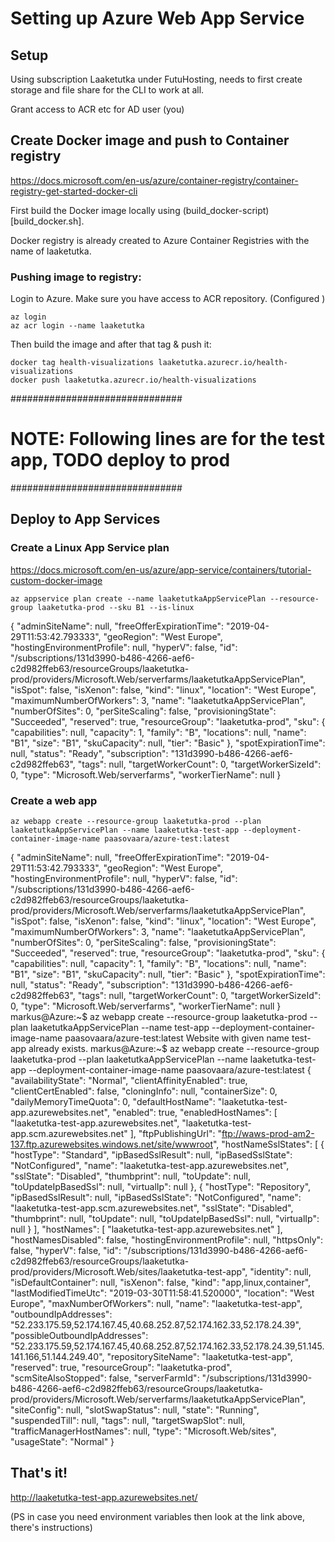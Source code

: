 # Setting up Azure Web App Service



## Setup

Using subscription Laaketutka under FutuHosting, needs to first create storage and file share for the CLI to work at all.

Grant access to ACR etc for AD user (you)


## Create Docker image and push to Container registry

https://docs.microsoft.com/en-us/azure/container-registry/container-registry-get-started-docker-cli

First build the Docker image locally using (build_docker-script)[build_docker.sh].

Docker registry is already created to Azure Container Registries with the name of laaketutka.

### Pushing image to registry:

Login to Azure. Make sure you have access to ACR repository. (Configured )

```   
az login
az acr login --name laaketutka
```   

Then build the image and after that tag & push it:

```   
docker tag health-visualizations laaketutka.azurecr.io/health-visualizations
docker push laaketutka.azurecr.io/health-visualizations
```   


###############################
# NOTE: Following lines are for the test app, TODO deploy to prod
###############################

## Deploy to App Services

### Create a Linux App Service plan

https://docs.microsoft.com/en-us/azure/app-service/containers/tutorial-custom-docker-image


```
az appservice plan create --name laaketutkaAppServicePlan --resource-group laaketutka-prod --sku B1 --is-linux
```
{
  "adminSiteName": null,
  "freeOfferExpirationTime": "2019-04-29T11:53:42.793333",
  "geoRegion": "West Europe",
  "hostingEnvironmentProfile": null,
  "hyperV": false,
  "id": "/subscriptions/131d3990-b486-4266-aef6-c2d982ffeb63/resourceGroups/laaketutka-prod/providers/Microsoft.Web/serverfarms/laaketutkaAppServicePlan",
  "isSpot": false,
  "isXenon": false,
  "kind": "linux",
  "location": "West Europe",
  "maximumNumberOfWorkers": 3,
  "name": "laaketutkaAppServicePlan",
  "numberOfSites": 0,
  "perSiteScaling": false,
  "provisioningState": "Succeeded",
  "reserved": true,
  "resourceGroup": "laaketutka-prod",
  "sku": {
    "capabilities": null,
    "capacity": 1,
    "family": "B",
    "locations": null,
    "name": "B1",
    "size": "B1",
    "skuCapacity": null,
    "tier": "Basic"
  },
  "spotExpirationTime": null,
  "status": "Ready",
  "subscription": "131d3990-b486-4266-aef6-c2d982ffeb63",
  "tags": null,
  "targetWorkerCount": 0,
  "targetWorkerSizeId": 0,
  "type": "Microsoft.Web/serverfarms",
  "workerTierName": null
}

### Create a web app

 ```   
az webapp create --resource-group laaketutka-prod --plan laaketutkaAppServicePlan --name laaketutka-test-app --deployment-container-image-name paasovaara/azure-test:latest
 ```

 {
   "adminSiteName": null,
   "freeOfferExpirationTime": "2019-04-29T11:53:42.793333",
   "geoRegion": "West Europe",
   "hostingEnvironmentProfile": null,
   "hyperV": false,
   "id": "/subscriptions/131d3990-b486-4266-aef6-c2d982ffeb63/resourceGroups/laaketutka-prod/providers/Microsoft.Web/serverfarms/laaketutkaAppServicePlan",
   "isSpot": false,
   "isXenon": false,
   "kind": "linux",
   "location": "West Europe",
   "maximumNumberOfWorkers": 3,
   "name": "laaketutkaAppServicePlan",
   "numberOfSites": 0,
   "perSiteScaling": false,
   "provisioningState": "Succeeded",
   "reserved": true,
   "resourceGroup": "laaketutka-prod",
   "sku": {
     "capabilities": null,
     "capacity": 1,
     "family": "B",
     "locations": null,
     "name": "B1",
     "size": "B1",
     "skuCapacity": null,
     "tier": "Basic"
   },
   "spotExpirationTime": null,
   "status": "Ready",
   "subscription": "131d3990-b486-4266-aef6-c2d982ffeb63",
   "tags": null,
   "targetWorkerCount": 0,
   "targetWorkerSizeId": 0,
   "type": "Microsoft.Web/serverfarms",
   "workerTierName": null
 }
 markus@Azure:~$ az webapp create --resource-group laaketutka-prod --plan laaketutkaAppServicePlan --name test-app --deployment-container-image-name paasovaara/azure-test:latest
 Website with given name test-app already exists.
 markus@Azure:~$ az webapp create --resource-group laaketutka-prod --plan laaketutkaAppServicePlan --name laaketutka-test-app --deployment-container-image-name paasovaara/azure-test:latest
 {
   "availabilityState": "Normal",
   "clientAffinityEnabled": true,
   "clientCertEnabled": false,
   "cloningInfo": null,
   "containerSize": 0,
   "dailyMemoryTimeQuota": 0,
   "defaultHostName": "laaketutka-test-app.azurewebsites.net",
   "enabled": true,
   "enabledHostNames": [
     "laaketutka-test-app.azurewebsites.net",
     "laaketutka-test-app.scm.azurewebsites.net"
   ],
   "ftpPublishingUrl": "ftp://waws-prod-am2-137.ftp.azurewebsites.windows.net/site/wwwroot",
   "hostNameSslStates": [
     {
       "hostType": "Standard",
       "ipBasedSslResult": null,
       "ipBasedSslState": "NotConfigured",
       "name": "laaketutka-test-app.azurewebsites.net",
       "sslState": "Disabled",
       "thumbprint": null,
       "toUpdate": null,
       "toUpdateIpBasedSsl": null,
       "virtualIp": null
     },
     {
       "hostType": "Repository",
       "ipBasedSslResult": null,
       "ipBasedSslState": "NotConfigured",
       "name": "laaketutka-test-app.scm.azurewebsites.net",
       "sslState": "Disabled",
       "thumbprint": null,
       "toUpdate": null,
       "toUpdateIpBasedSsl": null,
       "virtualIp": null
     }
   ],
   "hostNames": [
     "laaketutka-test-app.azurewebsites.net"
   ],
   "hostNamesDisabled": false,
   "hostingEnvironmentProfile": null,
   "httpsOnly": false,
   "hyperV": false,
   "id": "/subscriptions/131d3990-b486-4266-aef6-c2d982ffeb63/resourceGroups/laaketutka-prod/providers/Microsoft.Web/sites/laaketutka-test-app",
   "identity": null,
   "isDefaultContainer": null,
   "isXenon": false,
   "kind": "app,linux,container",
   "lastModifiedTimeUtc": "2019-03-30T11:58:41.520000",
   "location": "West Europe",
   "maxNumberOfWorkers": null,
   "name": "laaketutka-test-app",
   "outboundIpAddresses": "52.233.175.59,52.174.167.45,40.68.252.87,52.174.162.33,52.178.24.39",
   "possibleOutboundIpAddresses": "52.233.175.59,52.174.167.45,40.68.252.87,52.174.162.33,52.178.24.39,51.145.141.166,51.144.249.40",
   "repositorySiteName": "laaketutka-test-app",
   "reserved": true,
   "resourceGroup": "laaketutka-prod",
   "scmSiteAlsoStopped": false,
   "serverFarmId": "/subscriptions/131d3990-b486-4266-aef6-c2d982ffeb63/resourceGroups/laaketutka-prod/providers/Microsoft.Web/serverfarms/laaketutkaAppServicePlan",
   "siteConfig": null,
   "slotSwapStatus": null,
   "state": "Running",
   "suspendedTill": null,
   "tags": null,
   "targetSwapSlot": null,
   "trafficManagerHostNames": null,
   "type": "Microsoft.Web/sites",
   "usageState": "Normal"
}

## That's it!

http://laaketutka-test-app.azurewebsites.net/

(PS in case you need environment variables then look at the link above, there's instructions)
